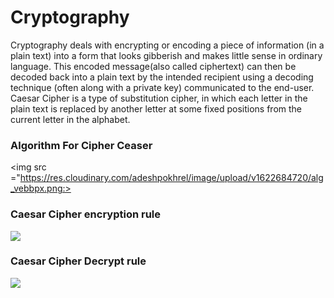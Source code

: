 # Cryptography
Cryptography deals with encrypting or encoding a piece of information (in a plain text) into a form that looks gibberish and makes little sense in ordinary language.
This encoded message(also called ciphertext) can then be decoded back into a plain text by the intended recipient using a decoding technique (often along with a private key) communicated to the end-user. <br>
Caesar Cipher is a type of substitution cipher, in which each letter in the plain text is replaced by another letter at some fixed positions from the current letter in the alphabet.

### Algorithm For Cipher Ceaser
<img src ="https://res.cloudinary.com/adeshpokhrel/image/upload/v1622684720/alg_vebbpx.png:>

### Caesar Cipher encryption rule
<img src = "https://res.cloudinary.com/adeshpokhrel/image/upload/v1622684712/encr_y7j9na.png">

### Caesar Cipher Decrypt rule
<img src= "https://res.cloudinary.com/adeshpokhrel/image/upload/v1622684712/des_nodrfh.png">

